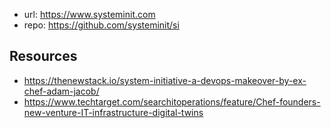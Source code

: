 
- url: https://www.systeminit.com
- repo: https://github.com/systeminit/si


## Resources

- https://thenewstack.io/system-initiative-a-devops-makeover-by-ex-chef-adam-jacob/
- https://www.techtarget.com/searchitoperations/feature/Chef-founders-new-venture-IT-infrastructure-digital-twins